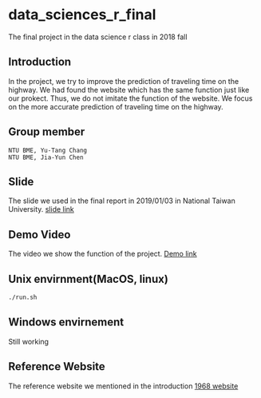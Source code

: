 # data_sciences_r_final
The final project in the data science r class in 2018 fall

## Introduction
In the project, we try to improve the prediction of traveling time on the highway. We had found the website which has the same function just like our prokect. Thus, we do not imitate the function of the website. We focus on the more accurate prediction of traveling time on the highway.


## Group member

```
NTU BME, Yu-Tang Chang
NTU BME, Jia-Yun Chen
```

## Slide

The slide we used in the final report in 2019/01/03 in National Taiwan University.
[slide link]()


## Demo Video

The video we show the function of the project.
[Demo link]()


## Unix envirnment(MacOS, linux)

```sh
./run.sh
```

## Windows envirnement
Still working


## Reference Website
The reference website we mentioned in the introduction
[1968 website](https://1968.freeway.gov.tw/?fbclid=IwAR22C619V2EVBrwVWhagKkR_KAJHCcZwwWFbLVtFpm3drutHrtniHrP7o70)

